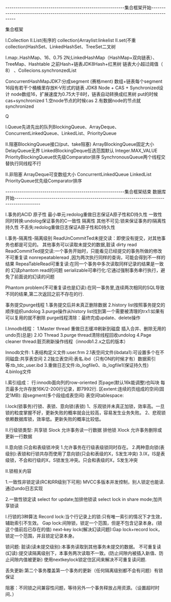 
----------------------------------------------------------集合框架开始------------------------------------------------------------------------------------------


集合框架

I.Collection
II.List(有序的 collection)Arraylist:linkelist
II.set(不重collection)HashSet、LinkedHashSet、TreeSet二叉树
 
 
I.map:.HashMap、16、0.75 2N;LinkedHashMap（HashMap+双向链表）、TreeMap、Hashtable
之前Hash+链表JDK8Hash+红黑树 链表大小超过阈值（  8）
、Collecions.synchronzedList

ConcurrentHashMapJDK7:分成segment (赛格ment)  数组+链表每个segment 16段有若干个桶桶里存放K-V形式的链表
JDK8 Node + CAS + Synchronized设计 node数组16，扩展速度为0.75大于8时，链表自动转换成红黑树
put的时候 cas+synchronized 
1.空node节点的时候cas
2.有数据node的节点就synchronized


 
 







Q

I.Queue先进先出的队列BlockingQueue、ArrayDeque、ConcurrentLinkedQueue、LinkedList、PriorityQueue

II.阻塞BlockingQueue接口(put、take阻塞)
ArrayBlockingQueue固定大小
DelayQueue无界
LinkedBlockingDeque任选范围默认 Integer.MAX_VALUE
PriorityBlockingQueue优先级Comparator排序
SynchronousQueue两个线程交替执行同线程不行

II.非阻塞
ArrayDeque可变数组大小
ConcurrentLinkedQueue
LinkedList
PriorityQueue优先级Comparator排序


----------------------------------------------------------集合框架结束  数据库开始------------------------------------------------------------------------------------------



I.事务的ACID
原子性 最小单元:redolog重做日志保证A原子性和D持久性
一致性 同时转换:undolog保证事务的C一致性
隔离性 其他不可见:锁来保证事务的I隔离性
持久性 不丢失:redolog重做日志保证A原子性和D持久性


I.事务-隔离性-隔离级别
ReadUnCommitTed未提交读：即使没有提交，对其他事务也都是可见的。   其他事务可以读取未提交的数据,脏读 dirty read
ReadCommitTed提交读:一个事务开始时，只能看见已经提交的事务所做的修改  不可重复读 nonrepeatableread ,因为两次执行同样的查询，可能会得到不一样的结果
RepeaTableRead可重复读:在同一个事务中多次读取同样记录的结果是一致的 幻读phantom read的问题 
serializable可串行化:它通过强制事务串行执行，避免了前面说的幻读的问题


Phantom problem(不可重复读也是幻读):在同一事务里,连续两次相同的SQL导致不同的结果,第二次返回之前不存在的行.


事务提交purge线程
1.事务提交后并未真正删除数据
2.history list按照事务提交的顺序组织undolog
3.purge操作从history list找到第一个需要被清理的trx1:如果有可以复用的就不删除
purge线程清除：最终完成update、delete操作


I.Innodb线程：
1.Master thread  重做日志缓冲刷新到磁盘 插入合并、删除无用的undo页(总是)
2.IO Thread
3.purge thread清除线程回收undolog
4.Page cleaner thread:脏页刷新操作线程（innodb1.2.x之后的版本）


Innodb文件:
1.表结构定义文件:user.frm
2.1表空间文件(ibdata1):可设置多个在不同磁盘:共享表空间
2.2独立表空间:表名.ibd（只有ON的时候才有）数据索引等:tb_tdc_user.ibd
3.重做日志文件:ib_logfile0、ib_logfile1(保证持久性)
4.binlog文件


I.索引组成：
行:innodb面向列的row-oriented
页page(默认16k能调整)也叫块  每页最多允许存放16K/2-200行记录，即7992行.
区extent:连续的页组成的空间(固定1MB):
段segment(多个段组成表空间)
表空间tablespace:


I.lock(锁事务)行锁、表锁、意向锁(表锁)
1、乐观锁并未真正加锁，效率高。一旦锁的粒度掌握不好，更新失败的概率就会比较高，容易发生业务失败。
2、悲观锁依赖数据库锁，效率低。更新失败的概率比较低。


II.行级锁类型:
共享锁 Slock 允许事务读一行数据
排他锁 Xlock 允许事务删除或更新一行数据


II.意向锁:只会和表级锁冲突
1.允许事务在行级表级锁同时存在。
2.两种意向锁(表级别):表锁和行锁共存而使用了意向锁(只会和表级的X，S发生冲突)
3.IX，IS是表级锁，不会和行级的X，S锁发生冲突。只会和表级的X，S发生冲突


II.锁相关内容

1.一致性非锁定读(RC和RR级别下可用) MVCC多版本并发控制，别人锁定也能读.通过undo日志实现

2.一致性锁定读
select for update;加排他锁读
select lock in share mode;加共享锁读




I.行锁的3种算法
Record lock:当个行记录上的锁:只有唯一索引的情况下才生效，辅助索引不生效。
Gap lock:间隙锁，锁定一个范围，但是不包含记录本身。(锁这个值前后已存在的值)
next-key lock(解决幻读问题):Gap lock+record lock，锁定一个范围，并且锁定记录本身。



锁问题:
脏读(读未提交级别):本事务读取到其他事务未提交的数据。
不可重复读(幻读):提交读隔离级别下，本事务两次读取不一致。(防止间隙内被插入新值、防止间隙内值被更新)  使用nextkeylock锁定住区间来解决不可重复读问题.

丢失更新:第二个事务覆盖第一个事务的更新（任何隔离级别都不会有问题）有锁保证

阻塞：不同锁之间兼容性问题，等待另外一个事务释放占用资源。（设置超时时间、）




